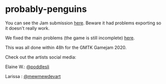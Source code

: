 # probably-penguins

You can see the Jam submission [here](https://bouzgames.itch.io/honest-space-penguins). Beware it had problems exporting so it doesn't really work.

We fixed the main problems (the game is still incomplete) [here](https://wendrul.itch.io/penguins-fixed).

This was all done within 48h for the GMTK Gamejam 2020.

Check out the artists social media:

Elaine W.: [@poddlesli](https://twitter.com/poddlesli)

Larissa : [@mewmewdevart](https://twitter.com/mewmewdevart)
